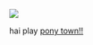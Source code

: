 ![](https://camo.githubusercontent.com/cdfd82e4b0a18666a86d1f13d1b17e8fbb69b84374c96433d41ecd765c9d7d35/68747470733a2f2f706978656c7361666172692e6e656f6369746965732e6f72672f7374616d70732f626f756e63652e676966)

hai play [pony town!!](https://pony.town)
